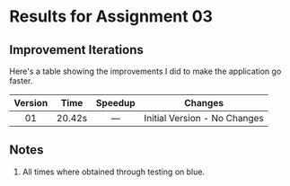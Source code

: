 # Results for Assignment 03

## Improvement Iterations

Here's a table showing the improvements I did to make the application go faster.

| Version |   Time  | Speedup  | Changes |
| :-----: | :-----: | :------: | ------- |
| 01 | 20.42s | &mdash; | Initial Version - No Changes |



## Notes
1. All times where obtained through testing on blue.